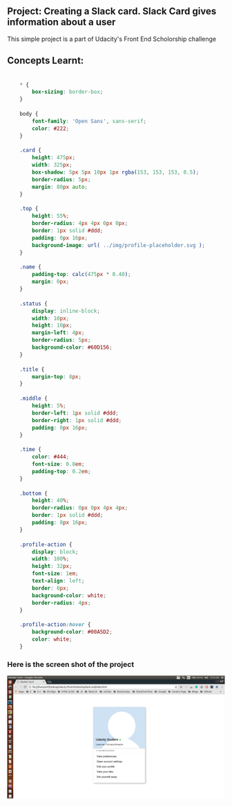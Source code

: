 ## Project: Creating a Slack card. Slack Card gives information about a user

This simple project is a part of Udacity's Front End Scholorship challenge <br />

## Concepts Learnt:

```css

    * {
        box-sizing: border-box;
    }

    body {
        font-family: 'Open Sans', sans-serif;
        color: #222;
    }

    .card {
        height: 475px;
        width: 325px;
        box-shadow: 5px 5px 10px 1px rgba(153, 153, 153, 0.5);
        border-radius: 5px;
        margin: 80px auto;
    }

    .top {
        height: 55%;
        border-radius: 4px 4px 0px 0px;
        border: 1px solid #ddd;
        padding: 0px 16px;
        background-image: url( ../img/profile-placeholder.svg );
    }

    .name {
        padding-top: calc(475px * 0.40);
        margin: 0px;
    }

    .status {
        display: inline-block;
        width: 10px;
        height: 10px;
        margin-left: 4px;
        border-radius: 5px;
        background-color: #60D156;
    }

    .title {
        margin-top: 8px;
    }

    .middle {
        height: 5%;
        border-left: 1px solid #ddd;
        border-right: 1px solid #ddd;
        padding: 0px 16px;
    }

    .time {
        color: #444;
        font-size: 0.8em;
        padding-top: 0.2em;
    }

    .bottom {
        height: 40%;
        border-radius: 0px 0px 4px 4px;
        border: 1px solid #ddd;
        padding: 8px 16px;
    }

    .profile-action {
        display: block;
        width: 100%;
        height: 32px;
        font-size: 1em;
        text-align: left;
        border: 0px;
        background-color: white;
        border-radius: 4px;
    }

    .profile-action:hover {
        background-color: #00A5D2;
        color: white;
    }
```

### Here is the screen shot of the project

<p align="center">
  <img src="img/screenshot.png" alt="Screen shot of the project">
</p>